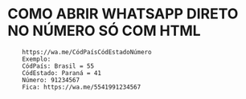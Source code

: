 # COMO ABRIR WHATSAPP DIRETO NO NÚMERO SÓ COM HTML

        https://wa.me/CódPaísCódEstadoNúmero
        Exemplo:
        CódPaís: Brasil = 55
        CódEstado: Paraná = 41
        Número: 91234567
        Fica: https://wa.me/5541991234567
